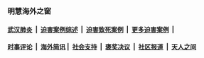 
### 明慧海外之窗

####  [武汉肺炎](indexes/365.md?t=03042301) &nbsp;|&nbsp;  [迫害案例综述](indexes/328.md?t=03042301) &nbsp;|&nbsp; [迫害致死案例](indexes/277.md?t=03042301)  &nbsp;|&nbsp; [更多迫害案例](indexes/81.md?t=03042301)  &nbsp;|&nbsp; 
####  [时事评论](indexes/19.md?t=03042301) &nbsp;|&nbsp; [海外简讯](indexes/245.md?t=03042301)&nbsp;|&nbsp;  [社会支持](indexes/140.md?t=03042301) &nbsp;|&nbsp; [褒奖决议](indexes/282.md?t=03042301) &nbsp;|&nbsp; [社区报道](indexes/91.md?t=03042301)  &nbsp;|&nbsp; [天人之间](indexes/78.md?t=03042301) 

